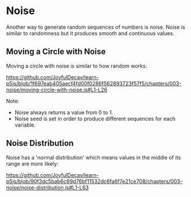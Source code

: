# Noise

Another way to generate random sequences of numbers is noise.  Noise is similar to randomness but it produces smooth and continuous values.


## Moving a Circle with Noise

Moving a circle with noise is similar to how random works:

https://github.com/JoyfulDecay/learn-p5js/blob/1f697eab405aecf4fd00f0286f562893723f57f5/chapters/003-noise/moving-circle-with-noise.js#L1-L26

Note:
- Noise always returns a value from 0 to 1.
- Noise seed is set in order to produce different sequences for each variable.


## Noise Distribution

Noise has a 'normal distribution' which means values in the middle of its range are more likely:

https://github.com/JoyfulDecay/learn-p5js/blob/90f3dc5bab6c69d76bf11532dc6fa6f7e21ce708/chapters/003-noise/noise-distribution.js#L1-L63
